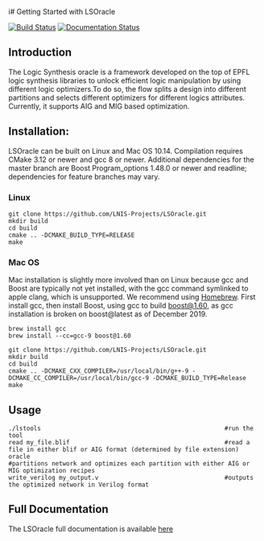 i# Getting Started with LSOracle

[![Build Status](https://travis-ci.org/LNIS-Projects/LSOracle.svg?branch=master)](https://travis-ci.org/LNIS-Projects/LSOracle)
[![Documentation Status](https://readthedocs.org/projects/lsoracle/badge/?version=master)](https://lsoracle.readthedocs.io/en/master/?badge=master)

## Introduction

The Logic Synthesis oracle is a framework developed on the top of EPFL logic synthesis libraries to unlock efficient logic manipulation by using different logic optimizers.To do so, the flow splits a design into different partitions and selects different optimizers for different logics attributes.
Currently, it supports AIG and MIG based optimization. 


## Installation: 

LSOracle can be built on Linux and Mac OS 10.14.  Compilation requires CMake 3.12 or newer and gcc 8 or newer. Additional dependencies for the master branch are Boost Program_options 1.48.0 or newer and readline; dependencies for feature branches may vary.

### Linux
```{r, engine='bash', count_lines}
git clone https://github.com/LNIS-Projects/LSOracle.git
mkdir build
cd build
cmake .. -DCMAKE_BUILD_TYPE=RELEASE 
make 
```

### Mac OS
Mac installation is slightly more involved than on Linux because gcc and Boost are typically not yet installed, with the gcc command symlinked to apple clang, which is unsupported.  We recommend using [Homebrew](https://brew.sh). First install gcc, then install Boost, using gcc to build boost@1.60, as gcc installation is broken on boost@latest as of December 2019.
```{r, engine='bash', count_lines}
brew install gcc
brew install --cc=gcc-9 boost@1.60

git clone https://github.com/LNIS-Projects/LSOracle.git
mkdir build
cd build
cmake .. -DCMAKE_CXX_COMPILER=/usr/local/bin/g++-9 -DCMAKE_CC_COMPILER=/usr/local/bin/gcc-9 -DCMAKE_BUILD_TYPE=Release
make 
```

## Usage

```{r, engine='bash', count_lines}
./lstools                                                   #run the tool
read my_file.blif                                           #read a file in either blif or AIG format (determined by file extension)
oracle                                                      #partitions network and optimizes each partition with either AIG or MIG optimization recipes
write_verilog my_output.v                                   #outputs the optimized network in Verilog format
```

## Full Documentation 

The LSOracle full documentation is available [here](https://lsoracle.readthedocs.io/en/master/?badge=master)

